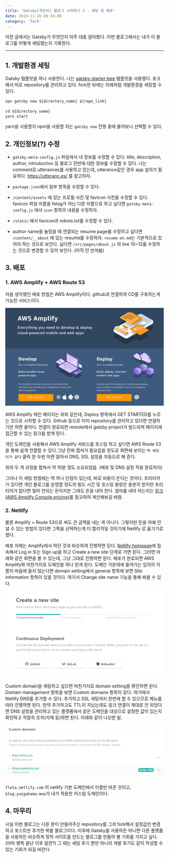 ```yaml
---
title: 'Gatsby(개츠비) 블로그 시작하기 2 - 세팅 및 배포'
date: 2019-11-26 00:34:00
category: 'Tech'
---
```


이전 글에서는 Gatsby가 무엇인지 아주 대충 알아봤다. 이번 블로그에서는 내가 이 블로그를 어떻게 세팅했는지 기록한다.


---


## 1. 개발환경 세팅

Gatsby 템플릿을 하나 사용한다. 나는 [gatsby-starter-bee](https://github.com/JaeYeopHan/gatsby-starter-bee) 템플릿을 사용했다. 포크해서 따로 repository를 관리하고 있다. fork한 뒤에는 아래처럼 개발환경을 세팅할 수 있다.

```
npx gatsby new ${directory_name} ${repo_link}

cd ${directory_name}
yarn start
```

yarn을 사용할지 npm을 사용할 지는 `gatsby new` 진행 중에 물어보니 선택할 수 있다.

## 2. 개인정보(?) 수정

- `gatsby-meta-config.js` 파일에서 내 정보를 수정할 수 있다. title, description, author, introduction 등 블로그 전반에 대한 정보를 수정할 수 있다. 나는 comment로 utterances를 사용하고 있는데, utterance같은 경우 app 설치가 필요하다. https://utteranc.es/ 를 참고하자.

- `package.json`에서 일부 항목을 수정할 수 있다.

- `/content/assets` 에 있는 프로필 사진 및 favicon 사진을 수정할 수 있다. favicon 파일 이름을 felog가 아닌 다른 이름으로 하고 싶다면 `gatsby-meta-config.js` 에서 `icon` 항목의 내용을 수정하자.

- `/static` 에서 favicon과 robots.txt를 수정할 수 있다. 

- author name을 눌렀을 때 연결되는 resume page를 수정하고 싶다면 `/content/__about` 에 있는 resume를 수정하자. `resume-en.md`는 기본적으로 있어야 하는 것으로 보인다. 싫다면 `/src/pages/about.js` 의 line 10~12를 수정하는 것으로 변경할 수 있어 보인다. (아직 안 만져봄)

## 3. 배포

### 1. AWS Amplify + AWS Route 53

처음 생각했던 배포 방법은 AWS Amplify이다. github과 연결하여 CD를 구축하는게 가능한 서비스이다. 

![AWS Amplify main](images/start-gatsby-blog/aws-amplify-main.png)

AWS Amplify 메인 페이지는 위와 같은데, Deploy 항목에서 GET STARTED를 누르는 것으로 시작할 수 있다. Github 등으로 이미 repository를 관리하고 있다면 연결하기만 하면 끝이다. 연결이 완료되면 remote에서 gatsby project가 빌드되며 페이지에 접근할 수 있는 링크를 받게 된다. 

개인 도메인을 사용해서 AWS Amplify 서비스를 호스팅 하고 싶다면 AWS Route 53을 통해 쉽게 연결할 수 있다.그냥 진짜 캡쳐가 필요없을 정도로 화면에 보이는 `딱 봐도 이거 같다` 클릭 한 두번 하면 알아서 DNS, SSL 설정을 자동으로 해 준다. 

위의 두 개 과정을 합쳐서 약 10분 정도 소요되었음. (배포 및 DNS 설정 적용 완료까지)

그러나 이 세팅 방법에는 딱 하나 단점이 있는데, 바로 비용이 든다는 것이다. 프리티어가 있다면 개인 블로그를 운영할 정도의 빌드 시간 및 호스팅 용량은 충분히 받지만 프리티어가 없다면 얼마 안되는 돈이지만 그래도 돈을 내야 한다. 얼마를 내야 하는지는 [링크(AWS Amplify Console pricing)](https://aws.amazon.com/ko/amplify/console/pricing/)를 참고하여 계산해보길 바람.  

### 2. Netlify

물론 Amplify + Route 53으로 써도 큰 금액을 내는 게 아니다. 그렇지만 돈을 아예 안 낼 수 있는 방법이 있다면 그쪽을 선택하는게 더 합리적일 것이기에 Netlify 로 옮기기로 했다. 

배포 자체는 Amplify에서 하던 것과 비슷하게 진행하면 된다. [Netlify hompage](https://www.netlify.com/)에 접속해서 Log in 또는 Sign up을 하고 Create a new site 단계로 가면 된다. 그러면 아래와 같은 화면을 볼 수 있는데, 그냥 그대로 진행하면 된다. 배포가 완료되면 AWS Amplify와 마찬가지로 도메인을 하나 받게 된다. 도메인 가운데에 들어가는 임의의 이름이 마음에 들지 않는다면 domain setting에서 general 항목에 보면 Site information 항목이 있을 것이다. 여기서 Change site name 기능을 통해 바꿀 수 있다.

![netlify-main-stage](images/start-gatsby-blog/netlify-main-stage.png)

Custom domain을 세팅하고 싶으면 마찬가지로 domain setting을 확인하면 된다. Domain management 항목을 보면 Custom domains 항목이 있다. 여기에서 Netlify DNS를 추가할 수 있다. 추가하고 SSL 세팅까지 한번에 할 수 있으므로 메뉴를 따라 진행하면 된다. 만약 추가하고도 TTL이 지났는데도 링크 연결이 제대로 안 되었다면 DNS 설정을 관리하고 있는 플랫폼에서 같은 도메인을 대상으로 설정한 값이 있는지 확인하고 적절히 조치(삭제 등)하면 된다. 아래와 같이 나오면 됨. 

![netlify-domain-list](images/start-gatsby-blog/netlify-domain-list.png)

`fleta.netlify.com` 이 netlify 기본 도메인에서 이름만 바꾼 것이고, `blog.yuigahama.moe`가 내가 적용한 커스텀 도메인이다.

## 4. 마무리

사실 이번 블로그는 다른 분이 만들어주신 repository를 그저 fork해서 설정값만 변경하고 포스트만 추가한 복붙 블로그이다. 이후에 Gatsby를 사용하든 아니면 다른 플랫폼을 사용하든 비슷하게 정적 사이트를 만드는 블로그를 만들어 볼 기회를 가지고 싶다. (아마 병특 끝난 이후 잠깐?) 그 때는 세팅 후기 뿐만 아니라 개발 후기도 같이 작성할 수 있는 기회가 되길 바란다.